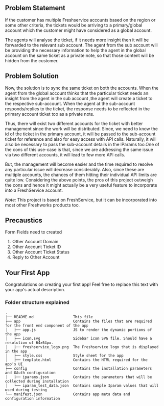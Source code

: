 ## Problem Statement
If the customer has multiple Freshservice accounts based on the region or some other criteria, the tickets would be arriving to a primary/global account which the customer might have considered as a global account.

The agents will analyse the ticket, if it needs more insight then it will be forwarded to the relevant sub account. The agent from the sub account will be providing the necessary information to help the agent in the global account on the same ticket as a private note, so that those content will be hidden from the customer.

## Problem Solution
Now, the solution is to sync the same ticket on both the accounts. When the agent from the global account thinks that the particular ticket needs an insight from the agent in the sub account ,the agent will create a ticket to the respective sub-account. When the agent at the sub-account responds/replies to the ticket, the response needs to be reflected in the primary account ticket too as a private note.

Thus, there will exist two different accounts for the ticket with better management since the work will be distributed. Since, we need to know the id of the ticket in the primary account, it will be passed to the sub-account ticket for reference and also for easy access with API calls. Naturally, it will also be necessary to pass the sub-account details in the IParams too.One of the cons of this use-case is that, since we are addressing the same issue via two different accounts, it will lead to few more API calls.

But, the management will become easier and the time required to resolve any particular issue will decrease considerably. Also, since these are multiple accounts, the chances of them hitting their individual API limits are quite low. Considering the above points, the pros of this project outweigh the cons and hence it might actually be a very useful feature to incorporate into a FreshService account.

*Note:* This project is based on FreshService, but it can be incorporated into most other Freshworks products too.

## Precaustics
Form Fields need to created

1. Other Account Domain
2. Other Account Ticket ID
3. Other Account Ticket Status
4. Reply to Other Account

## Your First App

Congratulations on creating your first app! Feel free to replace this text with your app's actual description.

### Folder structure explained

    .
    ├── README.md                  This file
    ├── app                        Contains the files that are required for the front end component of the app
    │   ├── app.js                 JS to render the dynamic portions of the app
    │   ├── icon.svg               Sidebar icon SVG file. Should have a resolution of 64x64px.
    │   ├── freshservice_logo.png  The Freshservice logo that is displayed in the app
    │   ├── style.css              Style sheet for the app
    │   ├── template.html          Contains the HTML required for the app’s UI
    ├── config                     Contains the installation parameters and OAuth configuration
    │   ├── iparams.json           Contains the parameters that will be collected during installation
    │   └── iparam_test_data.json  Contains sample Iparam values that will used during testing
    └── manifest.json              Contains app meta data and configuration information
